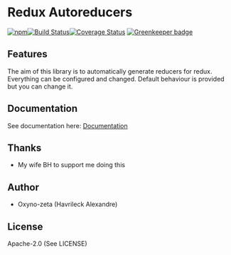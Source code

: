 Redux Autoreducers
==================
[![npm](https://img.shields.io/npm/v/redux-autoreducers.svg)]()[![Build Status](https://travis-ci.org/oxyno-zeta/redux-autoreducers.svg?branch=master)](https://travis-ci.org/oxyno-zeta/redux-autoreducers)[![Coverage Status](https://coveralls.io/repos/github/oxyno-zeta/redux-autoreducers/badge.svg?branch=master)](https://coveralls.io/github/oxyno-zeta/redux-autoreducers?branch=master) [![Greenkeeper badge](https://badges.greenkeeper.io/oxyno-zeta/redux-autoreducers.svg)](https://greenkeeper.io/)

## Features
The aim of this library is to automatically generate reducers for redux.
Everything can be configured and changed. Default behaviour is provided but you can change it.

## Documentation
See documentation here: [Documentation](https://oxyno-zeta.gitbooks.io/redux-autoreducers/content/)

## Thanks
* My wife BH to support me doing this

## Author
* Oxyno-zeta (Havrileck Alexandre)

## License
Apache-2.0 (See LICENSE)
